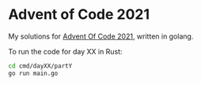 # Advent of Code 2021

My solutions for [Advent Of Code 2021](http://adventofcode.com/2021), written in golang.

To run the code for day XX in Rust:
```bash
cd cmd/dayXX/partY
go run main.go
```
